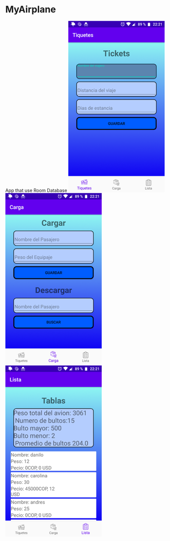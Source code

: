 # MyAirplane
App that use Room Database
<img src="https://github.com/daniloosorio/MyAirplane/blob/master/Screenshot_20210505-222140.png" alt="Captura de Pantalla 1" width="300"/> <img src="https://github.com/daniloosorio/MyAirplane/blob/master/Screenshot_20210505-222149.png" alt="Captura de Pantalla 2" width="300"/>
<img src="https://github.com/daniloosorio/MyAirplane/blob/master/Screenshot_20210505-222158%20(1).png" alt="Captura de Pantalla 3" width="300"/>
